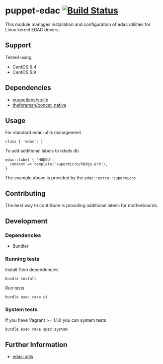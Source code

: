 # puppet-edac [![Build Status](https://travis-ci.org/treydock/puppet-edac.png)](https://travis-ci.org/treydock/puppet-edac)

This module manages installation and configuration of edac utilities for
Linux kernel EDAC drivers.

## Support

Tested using

* CentOS 6.4
* CentOS 5.9

## Dependencies

* [puppetlabs/stdlib](http://forge.puppetlabs.com/puppetlabs/stdlib)
* [theforeman/concat_native](http://forge.puppetlabs.com/theforeman/concat_native)

## Usage

For standard edac-utils management

    class { 'edac': }

To add additional labels to labels.db

    edac::label { 'H8DGU':
      content => template('supermicro/h8dgu.erb'),
    }

The example above is provided by the `edac::extra::supermicro`

## Contributing

The best way to contribute is providing additional labels for motherboards.

## Development

### Dependencies

* Bundler

### Running tests

Install Gem dependencies

    bundle install

Run tests

    bundle exec rake ci

### System tests

If you have Vagrant >= 1.1.0 you can system tests

    bundle exec rake spec:system

## Further Information

* [edac-utils](http://edac-utils.sourceforge.net/)